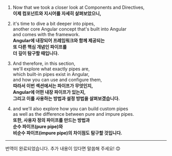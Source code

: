 1. Now that we took a closer look at Components and Directives,  
   **이제 컴포넌트와 지시어를 자세히 살펴보았으니,**

2. it's time to dive a bit deeper into pipes,  
   another core Angular concept that's built into Angular  
   and comes with the framework.  
   **Angular에 내장되어 프레임워크와 함께 제공되는  
   또 다른 핵심 개념인 파이프를  
   더 깊이 탐구할 때입니다.**

3. And therefore, in this section,  
   we'll explore what exactly pipes are,  
   which built-in pipes exist in Angular,  
   and how you can use and configure them,  
   **따라서 이번 섹션에서는 파이프가 무엇인지,  
   Angular에 어떤 내장 파이프가 있는지,  
   그리고 이를 사용하는 방법과 설정 방법을 살펴보겠습니다.**

4. and we'll also explore how you can build custom pipes  
   as well as the difference between pure and impure pipes.  
   **또한, 사용자 정의 파이프를 만드는 방법과  
   순수 파이프(pure pipe)와  
   비순수 파이프(impure pipe)의 차이점도 탐구할 것입니다.**

---

번역이 완료되었습니다. 추가 내용이 있다면 말씀해 주세요! 😊
